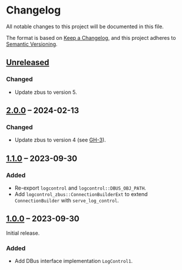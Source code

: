 # Changelog

All notable changes to this project will be documented in this file.

The format is based on [Keep a Changelog](https://keepachangelog.com/en/1.0.0/),
and this project adheres to [Semantic Versioning](https://semver.org/spec/v2.0.0.html).

## [Unreleased]

### Changed
- Update zbus to version 5.

## [2.0.0] – 2024-02-13

### Changed
- Update zbus to version 4 (see [GH-3]).

[GH-3]: https://github.com/swsnr/logcontrol.rs/pull/3

## [1.1.0] – 2023-09-30

### Added
- Re-export `logcontrol` and `logcontrol::DBUS_OBJ_PATH`.
- Add `logcontrol_zbus::ConnectionBuilderExt` to extend `ConnectionBuilder` with `serve_log_control`.

## [1.0.0] – 2023-09-30

Initial release.

### Added

- Add DBus interface implementation `LogControl1`.

[Unreleased]: https://github.com/swsnr/logcontrol.rs/compare/logcontrol-zbus-v2.0.0...HEAD
[2.0.0]: https://github.com/swsnr/logcontrol.rs/compare/logcontrol-zbus-v1.1.0...logcontrol-zbus-v2.0.0
[1.1.0]: https://github.com/swsnr/logcontrol.rs/compare/logcontrol-zbus-v1.0.0...logcontrol-zbus-v1.1.0
[1.0.0]: https://github.com/swsnr/logcontrol.rs/releases/tag/logcontrol-zbus-v1.0.0
